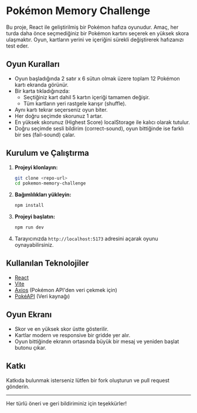 # Pokémon Memory Challenge

Bu proje, React ile geliştirilmiş bir Pokémon hafıza oyunudur. Amaç, her turda daha önce seçmediğiniz bir Pokémon kartını seçerek en yüksek skora ulaşmaktır. Oyun, kartların yerini ve içeriğini sürekli değiştirerek hafızanızı test eder.

## Oyun Kuralları
- Oyun başladığında 2 satır x 6 sütun olmak üzere toplam 12 Pokémon kartı ekranda görünür.
- Bir karta tıkladığınızda:
  - Seçtiğiniz kart dahil 5 kartın içeriği tamamen değişir.
  - Tüm kartların yeri rastgele karışır (shuffle).
- Aynı kartı tekrar seçerseniz oyun biter.
- Her doğru seçimde skorunuz 1 artar.
- En yüksek skorunuz (Highest Score) localStorage ile kalıcı olarak tutulur.
- Doğru seçimde sesli bildirim (correct-sound), oyun bittiğinde ise farklı bir ses (fail-sound) çalar.

## Kurulum ve Çalıştırma

1. **Projeyi klonlayın:**
   ```bash
   git clone <repo-url>
   cd pokemon-memory-challenge
   ```
2. **Bağımlılıkları yükleyin:**
   ```bash
   npm install
   ```
3. **Projeyi başlatın:**
   ```bash
   npm run dev
   ```
4. Tarayıcınızda `http://localhost:5173` adresini açarak oyunu oynayabilirsiniz.

## Kullanılan Teknolojiler
- [React](https://react.dev/)
- [Vite](https://vitejs.dev/)
- [Axios](https://axios-http.com/) (Pokémon API'den veri çekmek için)
- [PokéAPI](https://pokeapi.co/) (Veri kaynağı)

## Oyun Ekranı
- Skor ve en yüksek skor üstte gösterilir.
- Kartlar modern ve responsive bir gridde yer alır.
- Oyun bittiğinde ekranın ortasında büyük bir mesaj ve yeniden başlat butonu çıkar.

## Katkı
Katkıda bulunmak isterseniz lütfen bir fork oluşturun ve pull request gönderin.

---

Her türlü öneri ve geri bildiriminiz için teşekkürler!
